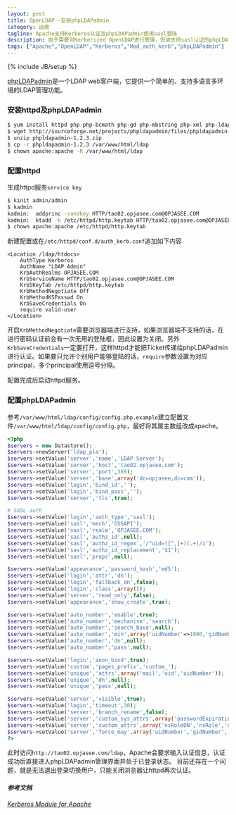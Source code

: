```yaml
---
layout: post
title: OpenLDAP--安装phpLDAPadmin
category: 运维
tagline: Apache支持Kerberos认证及phpLDAPadmin使用sasl登陆
description: 由于需要对Kerberized OpenLDAP进行管理，安装支持sasl认证的phpLDAPadmin就顺利成章，本文记录Apache支持Kerberos认证及phpLDAPadmin使用sasl方式登陆的过程。
tags: ["Apache","OpenLDAP","Kerberos","Mod_auth_kerb","phpLDAPadmin"]
---
```

{% include JB/setup %}

[phpLDAPadmin][1]是一个LDAP web客户端，它提供一个简单的、支持多语言多环境的LDAP管理功能。

### 安装httpd及phpLDAPadmin

```sh
$ yum install httpd php php-bcmath php-gd php-mbstring php-xml php-ldap mod_auth_kerb
$ wget http://sourceforge.net/projects/phpldapadmin/files/phpldapadmin-php5/1.2.3/phpldapadmin-1.2.3.zip/download
$ unzip phpldapadmin-1.2.3.zip
$ cp -r phpldapadmin-1.2.3 /var/www/html/ldap
$ chown apache:apache -R /var/www/html/ldap
```

### 配置httpd

生成httpd服务`service key`

```sh
$ kinit admin/admin
$ kadmin
kadmin:  addprinc -randkey HTTP/tao02.opjasee.com@OPJASEE.COM
kadmin:  ktadd -k /etc/httpd/http.keytab HTTP/tao02.opjasee.com@OPJASEE.COM
$ chown apache:apache /etc/httpd/http.keytab
```

新建配置或在`/etc/httpd/conf.d/auth_kerb.conf`追加如下内容

```
<Location /ldap/htdocs>
    AuthType Kerberos
    AuthName "LDAP Admin"
    KrbAuthRealms OPJASEE.COM
    KrbServiceName HTTP/tao02.opjasee.com@OPJASEE.COM
    Krb5KeyTab /etc/httpd/http.keytab
    KrbMethodNegotiate Off
    KrbMethodK5Passwd On
    KrbSaveCredentials On
    require valid-user
</Location>
```

开启`KrbMethodNegotiate`需要浏览器端进行支持，如果浏览器端不支持的话，在进行密码认证前会有一次无用的登陆框，因此设置为关闭。另外`KrbSaveCredentials`一定要打开，这样httpd才能把Ticket传递给phpLDAPadmin进行认证。如果要只允许个别用户能够登陆的话，`require`参数设置为对应principal，多个principal使用逗号分隔。

配置完成后启动httpd服务。

### 配置phpLDAPadmin

参考`/var/www/html/ldap/config/config.php.example`建立配置文件`/var/www/html/ldap/config/config.php`，最好将其属主数组改成apache。

```php
<?php
$servers = new Datastore();
$servers->newServer('ldap_pla');
$servers->setValue('server','name','LDAP Server');
$servers->setValue('server','host','tao02.opjasee.com');
$servers->setValue('server','port',389);
$servers->setValue('server','base',array('dc=opjasee,dc=com'));
$servers->setValue('login','bind_id','');
$servers->setValue('login','bind_pass','');
$servers->setValue('server','tls',true);

# SASL auth
$servers->setValue('login','auth_type','sasl');
$servers->setValue('sasl','mech','GSSAPI');
$servers->setValue('sasl','realm','OPJASEE.COM');
$servers->setValue('sasl','authz_id',null);
$servers->setValue('sasl','authz_id_regex','/^uid=([^,]+)(.+)/i');
$servers->setValue('sasl','authz_id_replacement','$1');
$servers->setValue('sasl','props',null);

$servers->setValue('appearance','password_hash','md5');
$servers->setValue('login','attr','dn');
$servers->setValue('login','fallback_dn',false);
$servers->setValue('login','class',array());
$servers->setValue('server','read_only',false);
$servers->setValue('appearance','show_create',true);

$servers->setValue('auto_number','enable',true);
$servers->setValue('auto_number','mechanism','search');
$servers->setValue('auto_number','search_base',null);
$servers->setValue('auto_number','min',array('uidNumber'=>1000,'gidNumber'=>500));
$servers->setValue('auto_number','dn',null);
$servers->setValue('auto_number','pass',null);

$servers->setValue('login','anon_bind',true);
$servers->setValue('custom','pages_prefix','custom_');
$servers->setValue('unique','attrs',array('mail','uid','uidNumber'));
$servers->setValue('unique','dn',null);
$servers->setValue('unique','pass',null);

$servers->setValue('server','visible',true);
$servers->setValue('login','timeout',30);
$servers->setValue('server','branch_rename',false);
$servers->setValue('server','custom_sys_attrs',array('passwordExpirationTime','passwordAllowChangeTime'));
$servers->setValue('server','custom_attrs',array('nsRoleDN','nsRole','nsAccountLock'));
$servers->setValue('server','force_may',array('uidNumber','gidNumber','sambaSID'));
?>
```

此时访问`http://tao02.opjasee.com/ldap`，Apache会要求输入认证信息，认证成功后直接进入phpLDAPadmin管理界面并处于已登录状态。
目前还存在一个问题，就是无法退出登录切换用户，只能关闭浏览器让httpd再次认证。

#### *参考文档*

*[Kerberos Module for Apache](http://modauthkerb.sourceforge.net/configure.html)*

[1]: http://phpldapadmin.sourceforge.net/wiki/index.php/Main_Page
